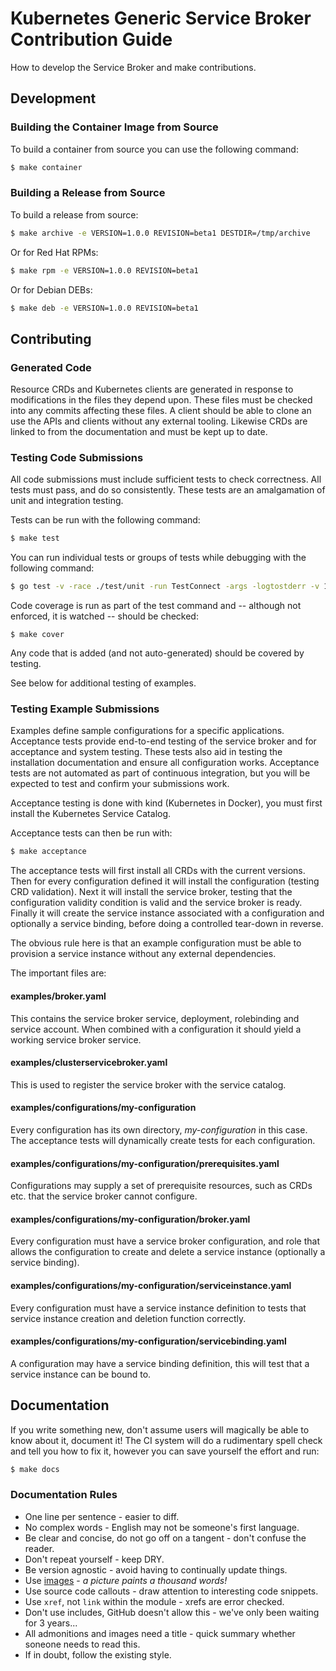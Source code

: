 # Kubernetes Generic Service Broker Contribution Guide

How to develop the Service Broker and make contributions.

## Development

### Building the Container Image from Source

To build a container from source you can use the following command:

```bash
$ make container
```

### Building a Release from Source

To build a release from source:

```bash
$ make archive -e VERSION=1.0.0 REVISION=beta1 DESTDIR=/tmp/archive
```

Or for Red Hat RPMs:

```bash
$ make rpm -e VERSION=1.0.0 REVISION=beta1
```

Or for Debian DEBs:

```bash
$ make deb -e VERSION=1.0.0 REVISION=beta1
```

## Contributing

### Generated Code

Resource CRDs and Kubernetes clients are generated in response to modifications in the files they depend upon.
These files must be checked into any commits affecting these files.
A client should be able to clone an use the APIs and clients without any external tooling.
Likewise CRDs are linked to from the documentation and must be kept up to date.

### Testing Code Submissions

All code submissions must include sufficient tests to check correctness.
All tests must pass, and do so consistently.
These tests are an amalgamation of unit and integration testing.

Tests can be run with the following command:

```bash
$ make test
```

You can run individual tests or groups of tests while debugging with the following command:

```bash
$ go test -v -race ./test/unit -run TestConnect -args -logtostderr -v 1
```

Code coverage is run as part of the test command and -- although not enforced, it is watched -- should be checked:

```bask
$ make cover
```

Any code that is added (and not auto-generated) should be covered by testing.

See below for additional testing of examples.

### Testing Example Submissions

Examples define sample configurations for a specific applications.
Acceptance tests provide end-to-end testing of the service broker and for acceptance and system testing.
These tests also aid in testing the installation documentation and ensure all configuration works.
Acceptance tests are not automated as part of continuous integration, but you will be expected to test and confirm your submissions work.

Acceptance testing is done with kind (Kubernetes in Docker), you must first install the Kubernetes Service Catalog.

Acceptance tests can then be run with:

```bash
$ make acceptance
```

The acceptance tests will first install all CRDs with the current versions.
Then for every configuration defined it will install the configuration (testing CRD validation).
Next it will install the service broker, testing that the configuration validity condition is valid and the service broker is ready.
Finally it will create the service instance associated with a configuration and optionally a service binding, before doing a controlled tear-down in reverse.

The obvious rule here is that an example configuration must be able to provision a service instance without any external dependencies.

The important files are:

#### examples/broker.yaml

This contains the service broker service, deployment, rolebinding and service account.
When combined with a configuration it should yield a working service broker service.

#### examples/clusterservicebroker.yaml

This is used to register the service broker with the service catalog.

#### examples/configurations/my-configuration

Every configuration has its own directory, _my-configuration_ in this case.
The acceptance tests will dynamically create tests for each configuration.

#### examples/configurations/my-configuration/prerequisites.yaml

Configurations may supply a set of prerequisite resources, such as CRDs etc. that the service broker cannot configure.

#### examples/configurations/my-configuration/broker.yaml

Every configuration must have a service broker configuration, and role that allows the configuration to create and delete a service instance (optionally a service binding).

#### examples/configurations/my-configuration/serviceinstance.yaml

Every configuration must have a service instance definition to tests that service instance creation and deletion function correctly.

#### examples/configurations/my-configuration/servicebinding.yaml

A configuration may have a service binding definition, this will test that a service instance can be bound to.

## Documentation

If you write something new, don't assume users will magically be able to know about it, document it!
The CI system will do a rudimentary spell check and tell you how to fix it, however you can save yourself the effort and run:

```bash
$ make docs
```

### Documentation Rules

* One line per sentence - easier to diff.
* No complex words - English may not be someone's first language.
* Be clear and concise, do not go off on a tangent - don't confuse the reader.
* Don't repeat yourself - keep DRY.
* Be version agnostic - avoid having to continually update things.
* Use [images](diagrams.net) - _a picture paints a thousand words!_
* Use source code callouts - draw attention to interesting code snippets.
* Use `xref`, not `link` within the module - xrefs are error checked.
* Don't use includes, GitHub doesn't allow this - we've only been waiting for 3 years...
* All admonitions and images need a title - quick summary whether soneone needs to read this.
* If in doubt, follow the existing style.
